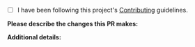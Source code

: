 - [ ] I have been following this project's [Contributing]() guidelines.

**Please describe the changes this PR makes:**

<!-- Describe the changes this PR brings -->

**Additional details:**

<!-- Uncomment the lines that reflect the changes -->

<!--
- After checking, I've concluded this PR is not a duplicate.
- Requires additional/updated typings.
- Requires new tests.
- Includes **breaking** changes.
-->

